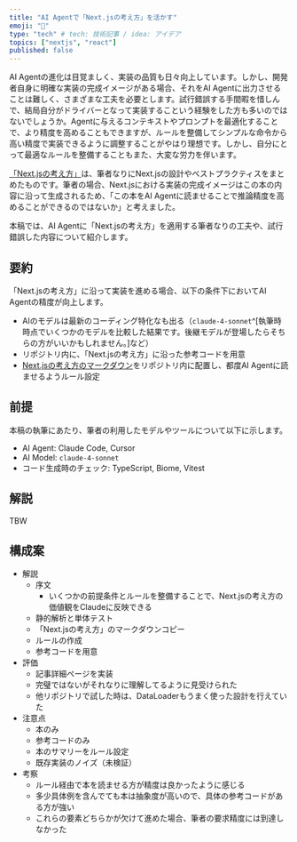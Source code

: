 ```yaml
---
title: "AI Agentで「Next.jsの考え方」を活かす"
emoji: "📖"
type: "tech" # tech: 技術記事 / idea: アイデア
topics: ["nextjs", "react"]
published: false
---
```


AI Agentの進化は目覚ましく、実装の品質も日々向上しています。しかし、開発者自身に明確な実装の完成イメージがある場合、それをAI Agentに出力させることは難しく、さまざまな工夫を必要とします。試行錯誤する手間暇を惜しんで、結局自分がドライバーとなって実装するこという経験をした方も多いのではないでしょうか。Agentに与えるコンテキストやプロンプトを最適化することで、より精度を高めることもできますが、ルールを整備してシンプルな命令から高い精度で実装できるように調整することがやはり理想です。しかし、自分にとって最適なルールを整備することもまた、大変な労力を伴います。

[「Next.jsの考え方」](https://zenn.dev/akfm/books/nextjs-basic-principle)は、筆者なりにNext.jsの設計やベストプラクティスをまとめたものです。筆者の場合、Next.jsにおける実装の完成イメージはこの本の内容に沿って生成されるため、「この本をAI Agentに読ませることで推論精度を高めることができるのではないか」と考えました。

本稿では、AI Agentに「Next.jsの考え方」を適用する筆者なりの工夫や、試行錯誤した内容について紹介します。

## 要約

「Next.jsの考え方」に沿って実装を進める場合、以下の条件下においてAI Agentの精度が向上します。

- AIのモデルは最新のコーディング特化なも出る（`claude-4-sonnet`^[執筆時時点でいくつかのモデルを比較した結果です。後継モデルが登場したらそちらの方がいいかもしれません。]など）
- リポジトリ内に、「Next.jsの考え方」に沿った参考コードを用意
- [Next.jsの考え方のマークダウン](https://github.com/AkifumiSato/zenn-article/tree/main/books/nextjs-basic-principle)をリポジトリ内に配置し、都度AI Agentに読ませるようルール設定

## 前提

本稿の執筆にあたり、筆者の利用したモデルやツールについて以下に示します。

- AI Agent: Claude Code, Cursor
- AI Model: `claude-4-sonnet`
- コード生成時のチェック: TypeScript, Biome, Vitest

## 解説

TBW

## 構成案

- 解説
  - 序文
    - いくつかの前提条件とルールを整備することで、Next.jsの考え方の価値観をClaudeに反映できる
  - 静的解析と単体テスト
  - 「Next.jsの考え方」のマークダウンコピー
  - ルールの作成
  - 参考コードを用意
- 評価
  - 記事詳細ページを実装
  - 完璧ではないがそれなりに理解してるように見受けられた
  - 他リポジトリで試した時は、DataLoaderもうまく使った設計を行えていた
- 注意点
  - 本のみ
  - 参考コードのみ
  - 本のサマリーをルール設定
  - 既存実装のノイズ（未検証）
- 考察
  - ルール経由で本を読ませる方が精度は良かったように感じる
  - 多少具体例を含んでても本は抽象度が高いので、具体の参考コードがある方が強い
  - これらの要素どちらかが欠けて進めた場合、筆者の要求精度には到達しなかった
